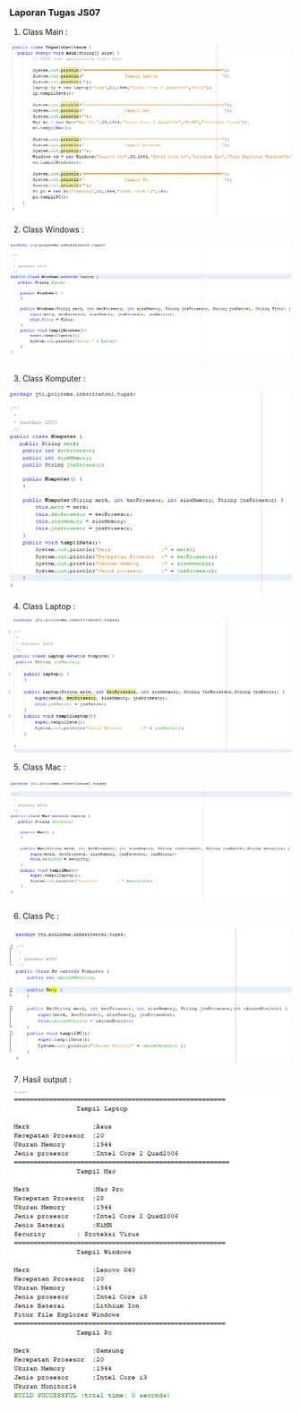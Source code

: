 ### Laporan Tugas JS07

1. Class Main :

<img src = "TI.PNG">

2. Class Windows :

<img src = "Wd.PNG">

3. Class Komputer :

<img src = "KP.PNG">

4. Class Laptop :

<img src = "Lepi.PNG">

5. Class Mac :

<img src = "Mac.PNG">

6. Class Pc :

<img src = "Pc.PNG">

7. Hasil output :

<img src = "output.PNG">